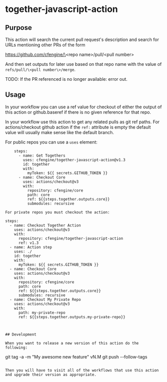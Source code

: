 # together-javascript-action


## Purpose
This action will search the current pull request's description
and search for URLs mentioning other PRs of the form

https://github.com/cfengine/\<repo name\>/pull/\<pull number\>

And then set outputs for later use based on that repo name
with the value of `refs/pull/\<pull number\>/merge`.

TODO: If the PR referenced is no longer available: error out.

## Usage
In your workflow you can use a ref value for checkout of either the output of this action
or github.baseref if there is no given reference for that repo.

In your workflow use this action to get any related pulls as git ref paths.
For actions/checkout github action if the `ref:` attribute is empty the default value will usually make sense like the default branch.

For public repos you can use a `uses` element:

```
    steps: 
      - name: Get Togethers
        uses: cfengine/together-javascript-action@v1.3
        id: together
        with:
          myToken: ${{ secrets.GITHUB_TOKEN }}
      - name: Checkout Core
        uses: actions/checkout@v3
        with:
          repository: cfengine/core
          path: core
          ref: ${{steps.together.outputs.core}}
          submodules: recursive

For private repos you must checkout the action:

```
    steps:
      - name: Checkout Together Action
        uses: actions/checkout@v3
        with:
          repository: cfengine/together-javascript-action
          ref: v1.3
      - name: Action step
        uses: ./
        id: together
        with:
          myToken: ${{ secrets.GITHUB_TOKEN }}
      - name: Checkout Core
        uses: actions/checkout@v3
        with:
          repository: cfengine/core
          path: core
          ref: ${{steps.together.outputs.core}}
          submodules: recursive
      - name: Checkout My Private Repo
        uses: actions/checkout@v3
        with:
          path: my-private-repo
          ref: ${{steps.together.outputs.my-private-repo}}
```


## Development

When you want to release a new version of this action do the following:

```
git tag -a -m "My awesome new feature" vN.M
git push --follow-tags
```

Then you will have to visit all of the workflows that use this action and upgrade their version as appropriate.
